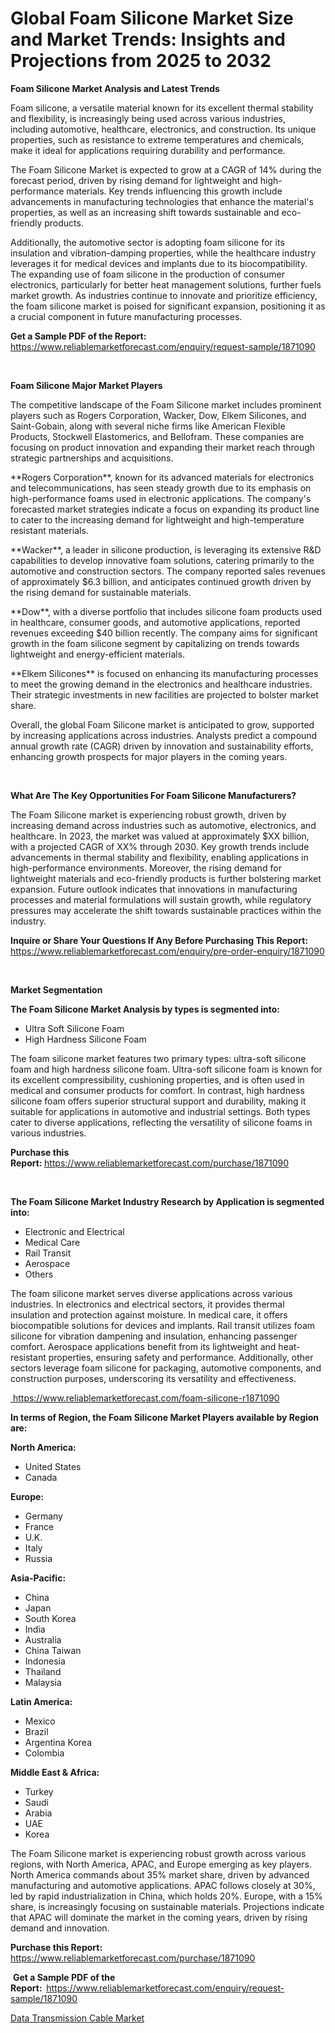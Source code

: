 <p><h1>Global Foam Silicone Market Size and Market Trends: Insights and Projections from 2025 to 2032</h1></p><p><strong>Foam Silicone Market Analysis and Latest Trends</strong></p>
<p><p>Foam silicone, a versatile material known for its excellent thermal stability and flexibility, is increasingly being used across various industries, including automotive, healthcare, electronics, and construction. Its unique properties, such as resistance to extreme temperatures and chemicals, make it ideal for applications requiring durability and performance. </p><p>The Foam Silicone Market is expected to grow at a CAGR of 14% during the forecast period, driven by rising demand for lightweight and high-performance materials. Key trends influencing this growth include advancements in manufacturing technologies that enhance the material's properties, as well as an increasing shift towards sustainable and eco-friendly products. </p><p>Additionally, the automotive sector is adopting foam silicone for its insulation and vibration-damping properties, while the healthcare industry leverages it for medical devices and implants due to its biocompatibility. The expanding use of foam silicone in the production of consumer electronics, particularly for better heat management solutions, further fuels market growth. As industries continue to innovate and prioritize efficiency, the foam silicone market is poised for significant expansion, positioning it as a crucial component in future manufacturing processes.</p></p>
<p><strong>Get a Sample PDF of the Report:&nbsp;</strong> <a href="https://www.reliablemarketforecast.com/enquiry/request-sample/1871090?utm_campaign=2932&utm_medium=2&utm_source=Github&utm_content=ia&utm_term=02042025&utm_id=foam-silicone">https://www.reliablemarketforecast.com/enquiry/request-sample/1871090</a></p>
<p>&nbsp;</p>
<p><strong>Foam Silicone Major Market Players</strong></p>
<p><p>The competitive landscape of the Foam Silicone market includes prominent players such as Rogers Corporation, Wacker, Dow, Elkem Silicones, and Saint-Gobain, along with several niche firms like American Flexible Products, Stockwell Elastomerics, and Bellofram. These companies are focusing on product innovation and expanding their market reach through strategic partnerships and acquisitions.</p><p>**Rogers Corporation**, known for its advanced materials for electronics and telecommunications, has seen steady growth due to its emphasis on high-performance foams used in electronic applications. The company's forecasted market strategies indicate a focus on expanding its product line to cater to the increasing demand for lightweight and high-temperature resistant materials.</p><p>**Wacker**, a leader in silicone production, is leveraging its extensive R&D capabilities to develop innovative foam solutions, catering primarily to the automotive and construction sectors. The company reported sales revenues of approximately $6.3 billion, and anticipates continued growth driven by the rising demand for sustainable materials.</p><p>**Dow**, with a diverse portfolio that includes silicone foam products used in healthcare, consumer goods, and automotive applications, reported revenues exceeding $40 billion recently. The company aims for significant growth in the foam silicone segment by capitalizing on trends towards lightweight and energy-efficient materials.</p><p>**Elkem Silicones** is focused on enhancing its manufacturing processes to meet the growing demand in the electronics and healthcare industries. Their strategic investments in new facilities are projected to bolster market share.</p><p>Overall, the global Foam Silicone market is anticipated to grow, supported by increasing applications across industries. Analysts predict a compound annual growth rate (CAGR) driven by innovation and sustainability efforts, enhancing growth prospects for major players in the coming years.</p></p>
<p>&nbsp;</p>
<p><strong>What Are The Key Opportunities For Foam Silicone Manufacturers?</strong></p>
<p><p>The Foam Silicone market is experiencing robust growth, driven by increasing demand across industries such as automotive, electronics, and healthcare. In 2023, the market was valued at approximately $XX billion, with a projected CAGR of XX% through 2030. Key growth trends include advancements in thermal stability and flexibility, enabling applications in high-performance environments. Moreover, the rising demand for lightweight materials and eco-friendly products is further bolstering market expansion. Future outlook indicates that innovations in manufacturing processes and material formulations will sustain growth, while regulatory pressures may accelerate the shift towards sustainable practices within the industry.</p></p>
<p><strong>Inquire or Share Your Questions If Any Before Purchasing This Report:</strong> <a href="https://www.reliablemarketforecast.com/enquiry/pre-order-enquiry/1871090?utm_campaign=2932&utm_medium=2&utm_source=Github&utm_content=ia&utm_term=02042025&utm_id=foam-silicone">https://www.reliablemarketforecast.com/enquiry/pre-order-enquiry/1871090</a></p>
<p>&nbsp;</p>
<p><strong>Market Segmentation</strong></p>
<p><strong>The Foam Silicone Market Analysis by types is segmented into:</strong></p>
<p><ul><li>Ultra Soft Silicone Foam</li><li>High Hardness Silicone Foam</li></ul></p>
<p><p>The foam silicone market features two primary types: ultra-soft silicone foam and high hardness silicone foam. Ultra-soft silicone foam is known for its excellent compressibility, cushioning properties, and is often used in medical and consumer products for comfort. In contrast, high hardness silicone foam offers superior structural support and durability, making it suitable for applications in automotive and industrial settings. Both types cater to diverse applications, reflecting the versatility of silicone foams in various industries.</p></p>
<p><strong>Purchase this Report:&nbsp;</strong><a href="https://www.reliablemarketforecast.com/purchase/1871090?utm_campaign=2932&utm_medium=2&utm_source=Github&utm_content=ia&utm_term=02042025&utm_id=foam-silicone">https://www.reliablemarketforecast.com/purchase/1871090</a></p>
<p>&nbsp;</p>
<p><strong>The Foam Silicone Market Industry Research by Application is segmented into:</strong></p>
<p><ul><li>Electronic and Electrical</li><li>Medical Care</li><li>Rail Transit</li><li>Aerospace</li><li>Others</li></ul></p>
<p><p>The foam silicone market serves diverse applications across various industries. In electronics and electrical sectors, it provides thermal insulation and protection against moisture. In medical care, it offers biocompatible solutions for devices and implants. Rail transit utilizes foam silicone for vibration dampening and insulation, enhancing passenger comfort. Aerospace applications benefit from its lightweight and heat-resistant properties, ensuring safety and performance. Additionally, other sectors leverage foam silicone for packaging, automotive components, and construction purposes, underscoring its versatility and effectiveness.</p></p>
<p><a href="https://www.reliablemarketforecast.com/foam-silicone-r1871090?utm_campaign=2932&utm_medium=2&utm_source=Github&utm_content=ia&utm_term=02042025&utm_id=foam-silicone">&nbsp;https://www.reliablemarketforecast.com/foam-silicone-r1871090</a></p>
<p><strong>In terms of Region, the Foam Silicone Market Players available by Region are:</strong></p>
<p>
    <p> <strong> North America: </strong>
        <ul>
            <li>United States</li>
            <li>Canada</li>
        </ul>
        </p> 
    <p> <strong> Europe: </strong>
        <ul>
            <li>Germany</li>
            <li>France</li>
            <li>U.K.</li>
            <li>Italy</li>
            <li>Russia</li>
        </ul>
        </p> 
    <p> <strong> Asia-Pacific: </strong>
        <ul>
            <li>China</li>
            <li>Japan</li>
            <li>South Korea</li>
            <li>India</li>
            <li>Australia</li>
            <li>China Taiwan</li>
            <li>Indonesia</li>
            <li>Thailand</li>
            <li>Malaysia</li>
        </ul>
        </p> 
    <p> <strong> Latin America: </strong>
        <ul>
            <li>Mexico</li>
            <li>Brazil</li>
            <li>Argentina Korea</li>
            <li>Colombia</li>
        </ul>
        </p> 
    <p> <strong> Middle East & Africa: </strong>
        <ul>
            <li>Turkey</li>
            <li>Saudi</li>
            <li>Arabia</li>
            <li>UAE</li>
            <li>Korea</li>
        </ul>
    </p>
    </p>
<p><p>The Foam Silicone market is experiencing robust growth across various regions, with North America, APAC, and Europe emerging as key players. North America commands about 35% market share, driven by advanced manufacturing and automotive applications. APAC follows closely at 30%, led by rapid industrialization in China, which holds 20%. Europe, with a 15% share, is increasingly focusing on sustainable materials. Projections indicate that APAC will dominate the market in the coming years, driven by rising demand and innovation.</p></p>
<p><strong>Purchase this Report: </strong><a href="https://www.reliablemarketforecast.com/purchase/1871090?utm_campaign=2932&utm_medium=2&utm_source=Github&utm_content=ia&utm_term=02042025&utm_id=foam-silicone">https://www.reliablemarketforecast.com/purchase/1871090</a></p>
<p>&nbsp;<strong>Get a Sample PDF of the Report:&nbsp;&nbsp;</strong><a href="https://www.reliablemarketforecast.com/enquiry/request-sample/1871090?utm_campaign=2932&utm_medium=2&utm_source=Github&utm_content=ia&utm_term=02042025&utm_id=foam-silicone">https://www.reliablemarketforecast.com/enquiry/request-sample/1871090</a></p>
<p><strong></strong></p>
<p><p><a href="https://github.com/tszkintruca/Market-Research-Report-List-1/blob/main/data-transmission-cable-market.md?utm_campaign=2932&utm_medium=2&utm_source=Github&utm_content=ia&utm_term=02042025&utm_id=foam-silicone">Data Transmission Cable Market</a></p></p>